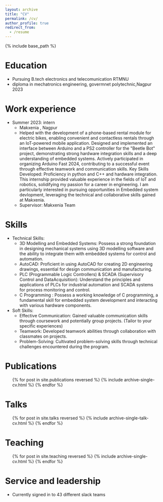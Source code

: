 ```yaml
---
layout: archive
title: "CV"
permalink: /cv/
author_profile: true
redirect_from:
  - /resume
---
```


{% include base_path %}

Education
======
* Pursuing B.tech electronics and telecomunication RTMNU
* diploma in mechatronics engineering, govermnet polytechnic,Nagpur 2023


Work experience
======
* Summer 2023: intern
  * Makxenia , Nagpur
  * Helped with the development of a phone-based rental module for electric bikes, enabling
convenient and contactless rentals through an IoT-powered mobile application.
Designed and implemented an interface between Arduino and a PS2 controller for the "Beetle
Bot" project, demonstrating strong hardware integration skills and a deep understanding of
embedded systems.
Actively participated in organizing Arduino Fast 2024, contributing to a successful event
through effective teamwork and communication skills.
Key Skills Developed: Proficiency in python and C++ and hardware integration.
This internship provided valuable experience in the fields of IoT and robotics, solidifying my
passion for a career in engineering.
I am particularly interested in pursuing opportunities in Embedded system devlopment,
leveraging the technical and collaborative skills gained at Makxenia.
  * Supervisor: Makxenia Team

Skills
======
* Technical Skills:
  * 3D Modelling and Embedded Systems: Possess a strong foundation in designing mechanical
    systems using 3D modelling software and the ability to integrate them with embedded
    systems for control and automation.
  * AutoCAD: Proficient in using AutoCAD for creating 2D engineering drawings, essential for
    design communication and manufacturing.
  * PLC (Programmable Logic Controllers) & SCADA (Supervisory Control and DataAcquisition): Understand the principles and applications of PLCs for industrial      automation and SCADA systems for process monitoring and control.
  * C Programming : Possess a working knowledge of C programming, a fundamental skill for
    embedded system development and interacting with various hardware components.
* Soft Skills:
  * Effective Communication: Gained valuable communication skills through coursework and potentially group projects. (Tailor to your specific experiences)
  * Teamwork: Developed teamwork abilities through collaboration with classmates on projects.
  * Problem-Solving: Cultivated problem-solving skills through technical challenges encountered during the program.


Publications
======
  <ul>{% for post in site.publications reversed %}
    {% include archive-single-cv.html %}
  {% endfor %}</ul>
  
Talks
======
  <ul>{% for post in site.talks reversed %}
    {% include archive-single-talk-cv.html  %}
  {% endfor %}</ul>
  
Teaching
======
  <ul>{% for post in site.teaching reversed %}
    {% include archive-single-cv.html %}
  {% endfor %}</ul>
  
Service and leadership
======
* Currently signed in to 43 different slack teams
